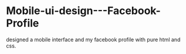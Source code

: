 # Mobile-ui-design---Facebook-Profile
designed a mobile interface and my facebook profile with pure html and css.
